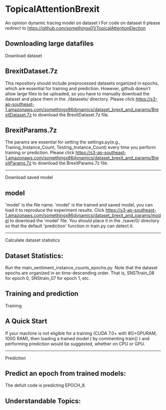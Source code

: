 # TopicalAttentionBrexit
An opinion dynamic tracing model on dataset I
For code on dataset II please redirect to https://github.com/somethingx01/TopicalAttentionElection

Downloading large datafiles
-------------
Download dataset

## BrexitDataset.7z
This repository should include preprocessed datasets organized in epochs, which are essential for training and prediction. However, github doesn't allow large files to be uploaded, so you have to manually download the dataset and place them in the ./datasets/ directory. Please click https://s3-ap-southeast-1.amazonaws.com/somethingx86dynamics/dataset_brexit_and_params/BrexitDataset.7z to download the BrexitDataset.7z file.

## BrexitParams.7z
The params are essential for setting the settings.py(e.g., Traning_Instance_Count, Testing_Instance_Count) every time you perform training or prediction. Please click https://s3-ap-southeast-1.amazonaws.com/somethingx86dynamics/dataset_brexit_and_params/BrexitParams.7z to download the BrexitParams.7z file.

-------------
Download saved model

## model
'model' is the file name. 'model' is the trained and saved model, you can load it to reproduce the experiment results. Click https://s3-ap-southeast-1.amazonaws.com/somethingx86dynamics/dataset_brexit_and_params/model to download the 'model' file. You should place it in the ./save/0/ directory so that the default 'prediction' function in train.py can detect it. 

-------------
Calculate dataset statistics

## Dataset Statistics:
Run the main_sentiment_instance_counts_epochs.py. Note that the dataset epochs are organized in an time-descending order. That is, SNSTtrain_08 for epoch 0, SNStrain_07 for epoch 1, etc.

Training and prediction
-------------
Training

## A Quick Start
If your machine is not eligible for a training (CUDA 7.0+ with 8G+GPURAM, 100G RAM), then loading a trained model ( by commenting train() ) and performing prediction would be suggested, whether on CPU or GPU.

-------------
Prediction

## Predict an epoch from trained models:
The defult code is predicting EPOCH_8.

## Understandable Topics:
